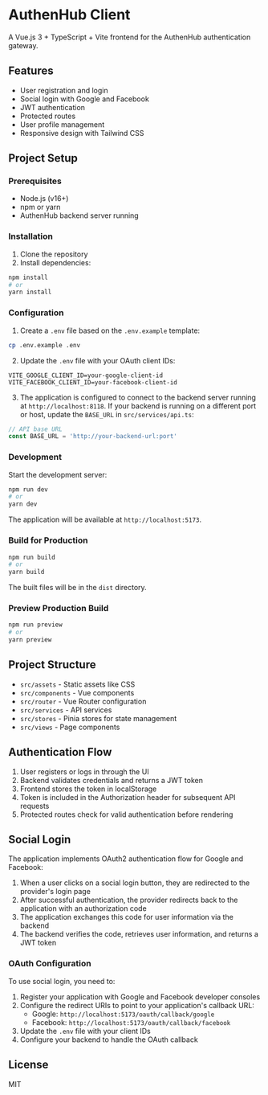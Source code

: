 # AuthenHub Client

A Vue.js 3 + TypeScript + Vite frontend for the AuthenHub authentication gateway.

## Features

- User registration and login
- Social login with Google and Facebook
- JWT authentication
- Protected routes
- User profile management
- Responsive design with Tailwind CSS

## Project Setup

### Prerequisites

- Node.js (v16+)
- npm or yarn
- AuthenHub backend server running

### Installation

1. Clone the repository
2. Install dependencies:

```bash
npm install
# or
yarn install
```

### Configuration

1. Create a `.env` file based on the `.env.example` template:

```bash
cp .env.example .env
```

2. Update the `.env` file with your OAuth client IDs:

```
VITE_GOOGLE_CLIENT_ID=your-google-client-id
VITE_FACEBOOK_CLIENT_ID=your-facebook-client-id
```

3. The application is configured to connect to the backend server running at `http://localhost:8118`. If your backend is running on a different port or host, update the `BASE_URL` in `src/services/api.ts`:

```typescript
// API base URL
const BASE_URL = 'http://your-backend-url:port'
```

### Development

Start the development server:

```bash
npm run dev
# or
yarn dev
```

The application will be available at `http://localhost:5173`.

### Build for Production

```bash
npm run build
# or
yarn build
```

The built files will be in the `dist` directory.

### Preview Production Build

```bash
npm run preview
# or
yarn preview
```

## Project Structure

- `src/assets` - Static assets like CSS
- `src/components` - Vue components
- `src/router` - Vue Router configuration
- `src/services` - API services
- `src/stores` - Pinia stores for state management
- `src/views` - Page components

## Authentication Flow

1. User registers or logs in through the UI
2. Backend validates credentials and returns a JWT token
3. Frontend stores the token in localStorage
4. Token is included in the Authorization header for subsequent API requests
5. Protected routes check for valid authentication before rendering

## Social Login

The application implements OAuth2 authentication flow for Google and Facebook:

1. When a user clicks on a social login button, they are redirected to the provider's login page
2. After successful authentication, the provider redirects back to the application with an authorization code
3. The application exchanges this code for user information via the backend
4. The backend verifies the code, retrieves user information, and returns a JWT token

### OAuth Configuration

To use social login, you need to:

1. Register your application with Google and Facebook developer consoles
2. Configure the redirect URIs to point to your application's callback URL:
   - Google: `http://localhost:5173/oauth/callback/google`
   - Facebook: `http://localhost:5173/oauth/callback/facebook`
3. Update the `.env` file with your client IDs
4. Configure your backend to handle the OAuth callback

## License

MIT
